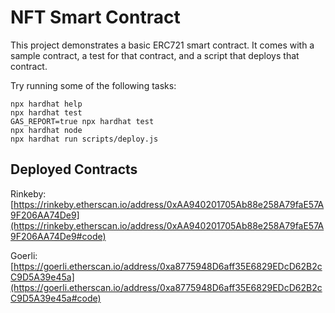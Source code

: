 # NFT Smart Contract

This project demonstrates a basic ERC721 smart contract. It comes with a sample contract, a test for that contract, and a script that deploys that contract.

Try running some of the following tasks:

```shell
npx hardhat help
npx hardhat test
GAS_REPORT=true npx hardhat test
npx hardhat node
npx hardhat run scripts/deploy.js
```

## Deployed Contracts

Rinkeby: [https://rinkeby.etherscan.io/address/0xAA940201705Ab88e258A79faE57A9F206AA74De9](https://rinkeby.etherscan.io/address/0xAA940201705Ab88e258A79faE57A9F206AA74De9#code)

Goerli: [https://goerli.etherscan.io/address/0xa8775948D6aff35E6829EDcD62B2cC9D5A39e45a](https://goerli.etherscan.io/address/0xa8775948D6aff35E6829EDcD62B2cC9D5A39e45a#code)
